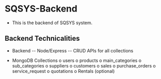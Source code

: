 # SQSYS-Backend

- This is the backend of SQSYS system.

## Backend Technicalities

-	Backend
-- Node/Express
-- CRUD APIs for all collections

-	MongoDB Collections
o	users
o	products
o	main_categories
o	sub_categories
o	suppliers
o	customers
o	sales
o	purchase_orders
o	service_request
o	quotations
o	Rentals (optional)

## 